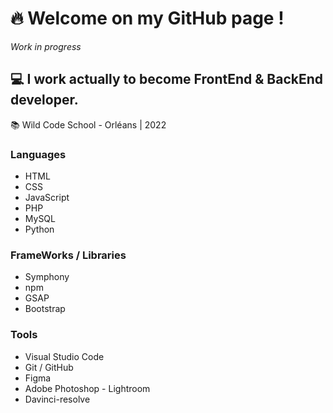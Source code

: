 # :fire: Welcome on my GitHub page !
*Work in progress*
## :computer: I work actually to become FrontEnd & BackEnd developer. 

:books: Wild Code School - Orléans | 2022

### Languages
- HTML
- CSS
- JavaScript
- PHP
- MySQL
- Python

### FrameWorks / Libraries
- Symphony
- npm
- GSAP
- Bootstrap

### Tools
- Visual Studio Code
- Git / GitHub
- Figma
- Adobe Photoshop - Lightroom
- Davinci-resolve
